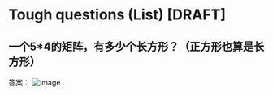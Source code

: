 # Tough questions (List) [DRAFT]

## 一个5*4的矩阵，有多少个长方形？（正方形也算是长方形）
答案：
![image](https://user-images.githubusercontent.com/14041622/52471366-b1a13b80-2bcb-11e9-8d60-e0d5e93accfc.png)

